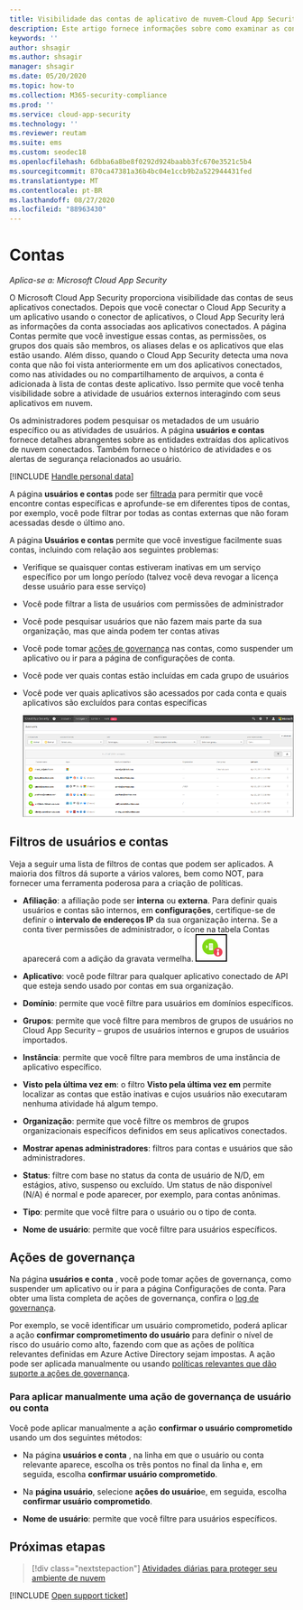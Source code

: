 ```yaml
---
title: Visibilidade das contas de aplicativo de nuvem-Cloud App Security
description: Este artigo fornece informações sobre como examinar as contas de seus aplicativos conectados.
keywords: ''
author: shsagir
ms.author: shsagir
manager: shsagir
ms.date: 05/20/2020
ms.topic: how-to
ms.collection: M365-security-compliance
ms.prod: ''
ms.service: cloud-app-security
ms.technology: ''
ms.reviewer: reutam
ms.suite: ems
ms.custom: seodec18
ms.openlocfilehash: 6dbba6a8be8f0292d924baabb3fc670e3521c5b4
ms.sourcegitcommit: 870ca47381a36b4bc04e1ccb9b2a522944431fed
ms.translationtype: MT
ms.contentlocale: pt-BR
ms.lasthandoff: 08/27/2020
ms.locfileid: "88963430"
---
```

# <a name="accounts"></a>Contas

*Aplica-se a: Microsoft Cloud App Security*

O Microsoft Cloud App Security proporciona visibilidade das contas de seus aplicativos conectados. Depois que você conectar o Cloud App Security a um aplicativo usando o conector de aplicativos, o Cloud App Security lerá as informações da conta associadas aos aplicativos conectados. A página Contas permite que você investigue essas contas, as permissões, os grupos dos quais são membros, os aliases delas e os aplicativos que elas estão usando. Além disso, quando o Cloud App Security detecta uma nova conta que não foi vista anteriormente em um dos aplicativos conectados, como nas atividades ou no compartilhamento de arquivos, a conta é adicionada à lista de contas deste aplicativo. Isso permite que você tenha visibilidade sobre a atividade de usuários externos interagindo com seus aplicativos em nuvem.

Os administradores podem pesquisar os metadados de um usuário específico ou as atividades de usuários. A página **usuários e contas** fornece detalhes abrangentes sobre as entidades extraídas dos aplicativos de nuvem conectados. Também fornece o histórico de atividades e os alertas de segurança relacionados ao usuário.

[!INCLUDE [Handle personal data](../includes/gdpr-intro-sentence.md)]

A página **usuários e contas** pode ser [filtrada](#users-and-accounts-filters) para permitir que você encontre contas específicas e aprofunde-se em diferentes tipos de contas, por exemplo, você pode filtrar por todas as contas externas que não foram acessadas desde o último ano.

A página **Usuários e contas** permite que você investigue facilmente suas contas, incluindo com relação aos seguintes problemas:

* Verifique se quaisquer contas estiveram inativas em um serviço específico por um longo período (talvez você deva revogar a licença desse usuário para esse serviço)

* Você pode filtrar a lista de usuários com permissões de administrador
* Você pode pesquisar usuários que não fazem mais parte da sua organização, mas que ainda podem ter contas ativas
* Você pode tomar [ações de governança](#governance-actions) nas contas, como suspender um aplicativo ou ir para a página de configurações de conta.
* Você pode ver quais contas estão incluídas em cada grupo de usuários  
* Você pode ver quais aplicativos são acessados por cada conta e quais aplicativos são excluídos para contas específicas

    ![tela de contas](media/accounts-page.png)

## <a name="users-and-accounts-filters"></a>Filtros de usuários e contas

Veja a seguir uma lista de filtros de contas que podem ser aplicados. A maioria dos filtros dá suporte a vários valores, bem como NOT, para fornecer uma ferramenta poderosa para a criação de políticas.  
  
<!--- **Account name**: The account name is the primary alias of the user, but other identifiers from other Microsoft accounts (Office 365 and Azure Active Directory) such as proxy addresses, aliases, SID are supported and consolidated beneath the primary alias. -->

* **Afiliação**: a afiliação pode ser **interna** ou **externa**. Para definir quais usuários e contas são internos, em **configurações**, certifique-se de definir o **intervalo de endereços IP** da sua organização interna. Se a conta tiver permissões de administrador, o ícone na tabela Contas aparecerá com a adição da gravata vermelha. ![ícone de administrador de contas](media/accounts-admin-icon.png)

* **Aplicativo**: você pode filtrar para qualquer aplicativo conectado de API que esteja sendo usado por contas em sua organização.
* **Domínio**: permite que você filtre para usuários em domínios específicos.
* **Grupos**: permite que você filtre para membros de grupos de usuários no Cloud App Security – grupos de usuários internos e grupos de usuários importados.
* **Instância**: permite que você filtre para membros de uma instância de aplicativo específico.
* **Visto pela última vez em**: o filtro **Visto pela última vez em** permite localizar as contas que estão inativas e cujos usuários não executaram nenhuma atividade há algum tempo.
* **Organização**: permite que você filtre os membros de grupos organizacionais específicos definidos em seus aplicativos conectados.
* **Mostrar apenas administradores**: filtros para contas e usuários que são administradores.
* **Status**: filtre com base no status da conta de usuário de N/D, em estágios, ativo, suspenso ou excluído. Um status de não disponível (N/A) é normal e pode aparecer, por exemplo, para contas anônimas.
* **Tipo**: permite que você filtre para o usuário ou o tipo de conta.
* **Nome de usuário**: permite que você filtre para usuários específicos.

## <a name="governance-actions"></a>Ações de governança

Na página **usuários e conta** , você pode tomar ações de governança, como suspender um aplicativo ou ir para a página Configurações de conta. Para obter uma lista completa de ações de governança, confira o [log de governança](governance-actions.md).

Por exemplo, se você identificar um usuário comprometido, poderá aplicar a ação **confirmar comprometimento do usuário** para definir o nível de risco do usuário como alto, fazendo com que as ações de política relevantes definidas em Azure Active Directory sejam impostas. A ação pode ser aplicada manualmente ou usando [políticas relevantes que dão suporte a ações de governança](governance-actions.md).

### <a name="to-manually-apply-a-user-or-account-governance-action"></a>Para aplicar manualmente uma ação de governança de usuário ou conta

Você pode aplicar manualmente a ação **confirmar o usuário comprometido** usando um dos seguintes métodos:

* Na página **usuários e conta** , na linha em que o usuário ou conta relevante aparece, escolha os três pontos no final da linha e, em seguida, escolha **confirmar usuário comprometido**.

* Na **página usuário**, selecione **ações do usuário**e, em seguida, escolha **confirmar usuário comprometido**.

* **Nome de usuário**: permite que você filtre para usuários específicos.

## <a name="next-steps"></a>Próximas etapas

> [!div class="nextstepaction"]
> [Atividades diárias para proteger seu ambiente de nuvem](daily-activities-to-protect-your-cloud-environment.md)

[!INCLUDE [Open support ticket](includes/support.md)]
